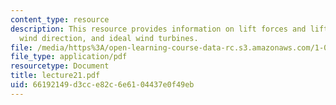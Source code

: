 ```yaml
---
content_type: resource
description: This resource provides information on lift forces and lift coefficient,
  wind direction, and ideal wind turbines.
file: /media/https%3A/open-learning-course-data-rc.s3.amazonaws.com/1-060-engineering-mechanics-ii-spring-2006/66192149d3cce82c6e6104437e0f49eb_lecture21.pdf
file_type: application/pdf
resourcetype: Document
title: lecture21.pdf
uid: 66192149-d3cc-e82c-6e61-04437e0f49eb
---
```

